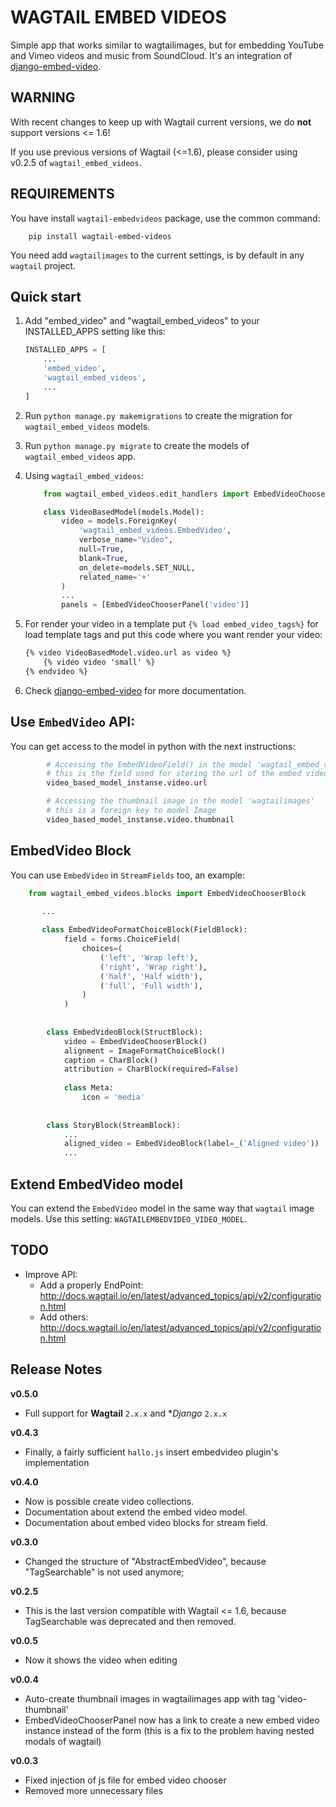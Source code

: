 WAGTAIL EMBED VIDEOS
====================

Simple app that works similar to wagtailimages, but for embedding YouTube and Vimeo videos and music from SoundCloud.
It's an integration of [django-embed-video](https://github.com/yetty/django-embed-video).


WARNING
-------

With recent changes to keep up with Wagtail current versions, we do **not** support versions <= 1.6!

If you use previous versions of Wagtail (<=1.6), please consider using v0.2.5 of `wagtail_embed_videos`.


REQUIREMENTS
------------
You have install `wagtail-embedvideos` package, use the common command:

        pip install wagtail-embed-videos

You need add `wagtailimages` to the current settings, is by default in any `wagtail` project.


Quick start
-----------

1. Add "embed_video" and "wagtail_embed_videos" to your INSTALLED_APPS setting like this:

    ```python
    INSTALLED_APPS = [
        ...
        'embed_video',
        'wagtail_embed_videos',
        ...
    ]
    ```

2. Run `python manage.py makemigrations` to create the migration for `wagtail_embed_videos` models.

3. Run `python manage.py migrate` to create the models of `wagtail_embed_videos` app.

4. Using `wagtail_embed_videos`:

    ```python
        from wagtail_embed_videos.edit_handlers import EmbedVideoChooserPanel

        class VideoBasedModel(models.Model):
            video = models.ForeignKey(
                'wagtail_embed_videos.EmbedVideo',
                verbose_name="Video",
                null=True,
                blank=True,
                on_delete=models.SET_NULL,
                related_name='+'
            )
            ...
            panels = [EmbedVideoChooserPanel('video')]
    ```
        
5. For render your video in a template put `{% load embed_video_tags%}` for load template tags and put this code where you want render your video:

    ```html
   {% video VideoBasedModel.video.url as video %}
        {% video video 'small' %}
   {% endvideo %}
   ```
        
6. Check [django-embed-video](https://github.com/yetty/django-embed-video) for more documentation.


Use `EmbedVideo` API:
--------------------
You can get access to the model in python with the next instructions:

```python
        # Accessing the EmbedVideoField() in the model 'wagtail_embed_videos.EmbedVideo'
        # this is the field used for storing the url of the embed video
        video_based_model_instanse.video.url

        # Accessing the thumbnail image in the model 'wagtailimages'
        # this is a foreign key to model Image
        video_based_model_instanse.video.thumbnail
```


EmbedVideo Block
----------------
You can use `EmbedVideo` in `StreamFields` too, an example:

```python
    from wagtail_embed_videos.blocks import EmbedVideoChooserBlock

       ...
    
       class EmbedVideoFormatChoiceBlock(FieldBlock):
            field = forms.ChoiceField(
                choices=(
                    ('left', 'Wrap left'),
                    ('right', 'Wrap right'),
                    ('half', 'Half width'),
                    ('full', 'Full width'),
                )
            )
        
        
        class EmbedVideoBlock(StructBlock):
            video = EmbedVideoChooserBlock()
            alignment = ImageFormatChoiceBlock()
            caption = CharBlock()
            attribution = CharBlock(required=False)
        
            class Meta:
                icon = 'media'
    
    
        class StoryBlock(StreamBlock):
            ...
            aligned_video = EmbedVideoBlock(label=_('Aligned video'))
            ...
```


Extend EmbedVideo model
-----------------------
You can extend the `EmbedVideo` model in the same way that `wagtail` image models. Use this setting:
`WAGTAILEMBEDVIDEO_VIDEO_MODEL`.


TODO
----

 - Improve API:
   - Add a properly  EndPoint: http://docs.wagtail.io/en/latest/advanced_topics/api/v2/configuration.html
   - Add others: http://docs.wagtail.io/en/latest/advanced_topics/api/v2/configuration.html

Release Notes
-------------

__v0.5.0__

 - Full support for **Wagtail** `2.x.x` and **Django* `2.x.x`

__v0.4.3__

 - Finally, a fairly sufficient `hallo.js` insert embedvideo plugin's implementation

__v0.4.0__

 - Now is possible create video collections.
 - Documentation about extend the embed video model.
 - Documentation about embed video blocks for stream field. 

__v0.3.0__

 - Changed the structure of "AbstractEmbedVideo", because "TagSearchable" is not used anymore;

__v0.2.5__

 - This is the last version compatible with Wagtail <= 1.6, because TagSearchable was deprecated and then removed.

__v0.0.5__

 - Now it shows the video when editing

__v0.0.4__

 - Auto-create thumbnail images in wagtailimages app with tag 'video-thumbnail'
 - EmbedVideoChooserPanel now has a link to create a new embed video instance instead of the form (this is a fix to the problem having nested modals of wagtail)

__v0.0.3__

- Fixed injection of js file for embed video chooser
- Removed more unnecessary files

